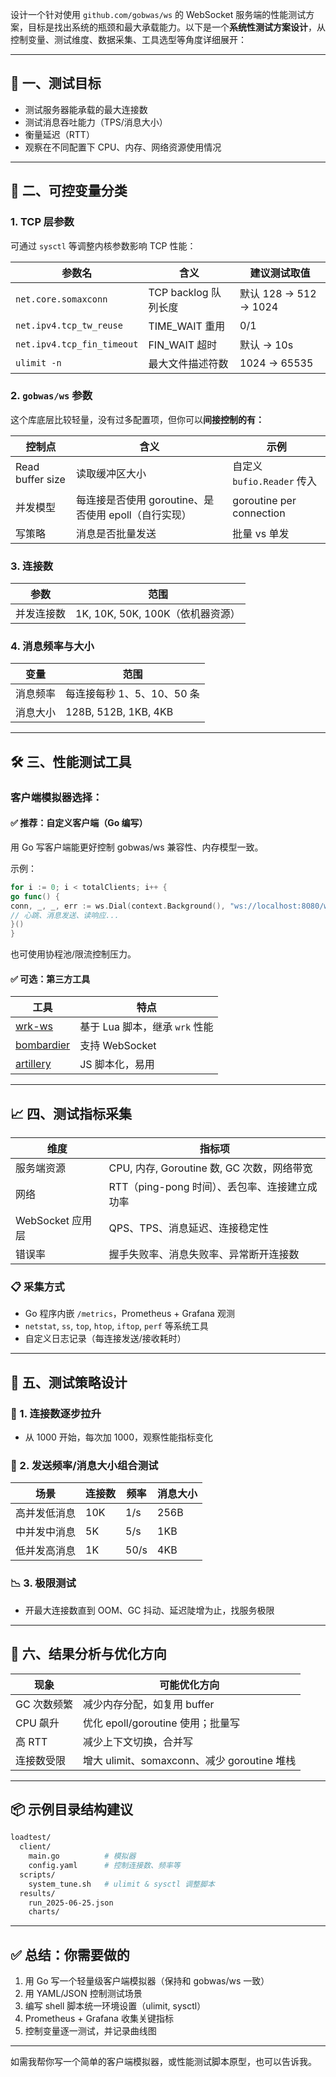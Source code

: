 设计一个针对使用 `github.com/gobwas/ws` 的 WebSocket 服务端的性能测试方案，目标是找出系统的瓶颈和最大承载能力。以下是一个**系统性测试方案设计**，从控制变量、测试维度、数据采集、工具选型等角度详细展开：

---

## 🧩 一、测试目标

* 测试服务器能承载的最大连接数
* 测试消息吞吐能力（TPS/消息大小）
* 衡量延迟（RTT）
* 观察在不同配置下 CPU、内存、网络资源使用情况

---

## 📌 二、可控变量分类

### 1. **TCP 层参数**

可通过 `sysctl` 等调整内核参数影响 TCP 性能：

| 参数名                        | 含义               | 建议测试取值              |
| -------------------------- | ---------------- | ------------------- |
| `net.core.somaxconn`       | TCP backlog 队列长度 | 默认 128 → 512 → 1024 |
| `net.ipv4.tcp_tw_reuse`    | TIME\_WAIT 重用    | 0/1                 |
| `net.ipv4.tcp_fin_timeout` | FIN\_WAIT 超时     | 默认 → 10s            |
| `ulimit -n`                | 最大文件描述符数         | 1024 → 65535        |

### 2. **`gobwas/ws` 参数**

这个库底层比较轻量，没有过多配置项，但你可以**间接控制的有：**

| 控制点              | 含义                                 | 示例                       |
| ---------------- | ---------------------------------- | ------------------------ |
| Read buffer size | 读取缓冲区大小                            | 自定义 `bufio.Reader` 传入    |
| 并发模型             | 每连接是否使用 goroutine、是否使用 epoll（自行实现） | goroutine per connection |
| 写策略              | 消息是否批量发送                           | 批量 vs 单发                 |

### 3. **连接数**

| 参数    | 范围                        |
| ----- | ------------------------- |
| 并发连接数 | 1K, 10K, 50K, 100K（依机器资源） |

### 4. **消息频率与大小**

| 变量   | 范围                   |
| ---- | -------------------- |
| 消息频率 | 每连接每秒 1、5、10、50 条    |
| 消息大小 | 128B, 512B, 1KB, 4KB |

---

## 🛠️ 三、性能测试工具

### 客户端模拟器选择：

#### ✅ 推荐：自定义客户端（Go 编写）

用 Go 写客户端能更好控制 gobwas/ws 兼容性、内存模型一致。

示例：

```go
for i := 0; i < totalClients; i++ {
go func() {
conn, _, _, err := ws.Dial(context.Background(), "ws://localhost:8080/ws")
// 心跳、消息发送、读响应...
}()
}
```

也可使用协程池/限流控制压力。

#### ✅ 可选：第三方工具

| 工具                                                      | 特点                    |
| ------------------------------------------------------- | --------------------- |
| [wrk-ws](https://github.com/dhoelzgen/wrk-ws)           | 基于 Lua 脚本，继承 `wrk` 性能 |
| [bombardier](https://github.com/codesenberg/bombardier) | 支持 WebSocket          |
| [artillery](https://artillery.io/)                      | JS 脚本化，易用             |

---

## 📈 四、测试指标采集

| 维度            | 指标项                              |
| ------------- | -------------------------------- |
| 服务端资源         | CPU, 内存, Goroutine 数, GC 次数，网络带宽 |
| 网络            | RTT（ping-pong 时间）、丢包率、连接建立成功率    |
| WebSocket 应用层 | QPS、TPS、消息延迟、连接稳定性               |
| 错误率           | 握手失败率、消息失败率、异常断开连接数              |

### 📋 采集方式

* Go 程序内嵌 `/metrics`，Prometheus + Grafana 观测
* `netstat`, `ss`, `top`, `htop`, `iftop`, `perf` 等系统工具
* 自定义日志记录（每连接发送/接收耗时）

---

## 🔁 五、测试策略设计

### 📶 1. 连接数逐步拉升

* 从 1000 开始，每次加 1000，观察性能指标变化

### 🔁 2. 发送频率/消息大小组合测试

| 场景     | 连接数 | 频率   | 消息大小 |
| ------ | --- | ---- | ---- |
| 高并发低消息 | 10K | 1/s  | 256B |
| 中并发中消息 | 5K  | 5/s  | 1KB  |
| 低并发高消息 | 1K  | 50/s | 4KB  |

### 📉 3. 极限测试

* 开最大连接数直到 OOM、GC 抖动、延迟陡增为止，找服务极限

---

## 🧪 六、结果分析与优化方向

| 现象      | 可能优化方向                              |
| ------- | ----------------------------------- |
| GC 次数频繁 | 减少内存分配，如复用 buffer                   |
| CPU 飙升  | 优化 epoll/goroutine 使用；批量写           |
| 高 RTT   | 减少上下文切换，合并写                         |
| 连接数受限   | 增大 ulimit、somaxconn、减少 goroutine 堆栈 |

---

## 📦 示例目录结构建议

```bash
loadtest/
  client/
    main.go          # 模拟器
    config.yaml      # 控制连接数、频率等
  scripts/
    system_tune.sh   # ulimit & sysctl 调整脚本
  results/
    run_2025-06-25.json
    charts/
```

---

## ✅ 总结：你需要做的

1. 用 Go 写一个轻量级客户端模拟器（保持和 gobwas/ws 一致）
2. 用 YAML/JSON 控制测试场景
3. 编写 shell 脚本统一环境设置（ulimit, sysctl）
4. Prometheus + Grafana 收集关键指标
5. 控制变量逐一测试，并记录曲线图

---

如需我帮你写一个简单的客户端模拟器，或性能测试脚本原型，也可以告诉我。


